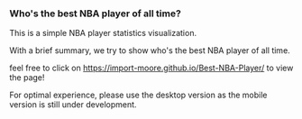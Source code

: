 ### Who's the best NBA player of all time?
This is a simple NBA player statistics visualization. 

With a brief summary, we try to show who's the best NBA player of all time.

feel free to click on https://import-moore.github.io/Best-NBA-Player/ to view the page!

For optimal experience, please use the desktop version as the mobile version is still under development.
